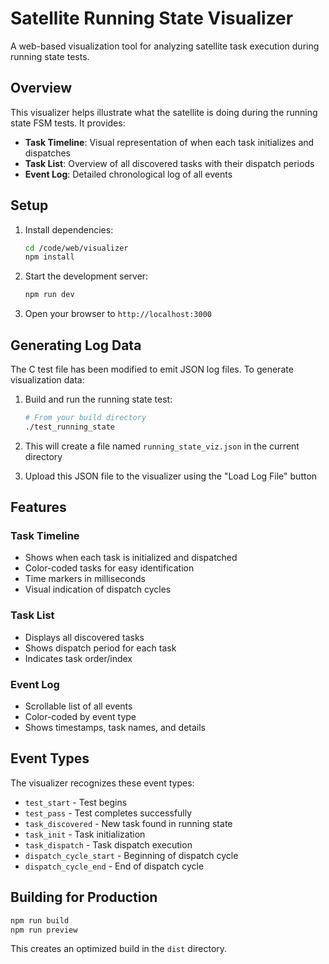 # Satellite Running State Visualizer

A web-based visualization tool for analyzing satellite task execution during running state tests.

## Overview

This visualizer helps illustrate what the satellite is doing during the running state FSM tests. It provides:

- **Task Timeline**: Visual representation of when each task initializes and dispatches
- **Task List**: Overview of all discovered tasks with their dispatch periods
- **Event Log**: Detailed chronological log of all events

## Setup

1. Install dependencies:
   ```bash
   cd /code/web/visualizer
   npm install
   ```

2. Start the development server:
   ```bash
   npm run dev
   ```

3. Open your browser to `http://localhost:3000`

## Generating Log Data

The C test file has been modified to emit JSON log files. To generate visualization data:

1. Build and run the running state test:
   ```bash
   # From your build directory
   ./test_running_state
   ```

2. This will create a file named `running_state_viz.json` in the current directory

3. Upload this JSON file to the visualizer using the "Load Log File" button

## Features

### Task Timeline
- Shows when each task is initialized and dispatched
- Color-coded tasks for easy identification
- Time markers in milliseconds
- Visual indication of dispatch cycles

### Task List
- Displays all discovered tasks
- Shows dispatch period for each task
- Indicates task order/index

### Event Log
- Scrollable list of all events
- Color-coded by event type
- Shows timestamps, task names, and details

## Event Types

The visualizer recognizes these event types:
- `test_start` - Test begins
- `test_pass` - Test completes successfully
- `task_discovered` - New task found in running state
- `task_init` - Task initialization
- `task_dispatch` - Task dispatch execution
- `dispatch_cycle_start` - Beginning of dispatch cycle
- `dispatch_cycle_end` - End of dispatch cycle

## Building for Production

```bash
npm run build
npm run preview
```

This creates an optimized build in the `dist` directory.
